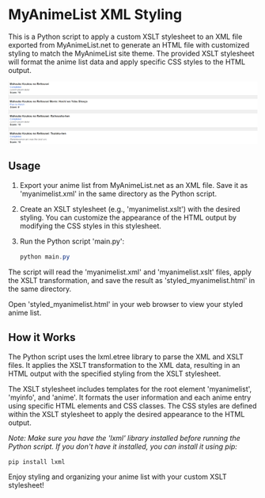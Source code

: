# MyAnimeList XML Styling

This is a Python script to apply a custom XSLT stylesheet to an XML file exported from MyAnimeList.net to generate an HTML file with customized styling to match the MyAnimeList site theme. The provided XSLT stylesheet will format the anime list data and apply specific CSS styles to the HTML output.

![MyAnimeList styled output](./assets/output.png)

## Usage

1. Export your anime list from MyAnimeList.net as an XML file. Save it as 'myanimelist.xml' in the same directory as the Python script.

2. Create an XSLT stylesheet (e.g., 'myanimelist.xslt') with the desired styling. You can customize the appearance of the HTML output by modifying the CSS styles in this stylesheet.

3. Run the Python script 'main.py':

    ```powershell
    python main.py
    ```

The script will read the 'myanimelist.xml' and 'myanimelist.xslt' files, apply the XSLT transformation, and save the result as 'styled_myanimelist.html' in the same directory.

Open 'styled_myanimelist.html' in your web browser to view your styled anime list.

## How it Works

The Python script uses the lxml.etree library to parse the XML and XSLT files. It applies the XSLT transformation to the XML data, resulting in an HTML output with the specified styling from the XSLT stylesheet.

The XSLT stylesheet includes templates for the root element 'myanimelist', 'myinfo', and 'anime'. It formats the user information and each anime entry using specific HTML elements and CSS classes. The CSS styles are defined within the XSLT stylesheet to apply the desired appearance to the HTML output.

_Note: Make sure you have the 'lxml' library installed before running the Python script. If you don't have it installed, you can install it using pip:_

```bash
pip install lxml
```

Enjoy styling and organizing your anime list with your custom XSLT stylesheet!
